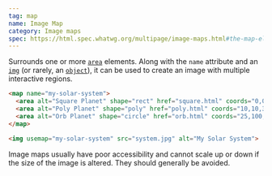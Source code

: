 ```yaml
---
tag: map
name: Image Map
category: Image maps
spec: https://html.spec.whatwg.org/multipage/image-maps.html#the-map-element
---
```


Surrounds one or more [`area`](#area) elements. Along with the `name` attribute and an [`img`](#img) (or rarely, an [`object`](#object)), it can be used to create an image with multiple interactive regions.

<!-- prettier-ignore-start -->
```html
<map name="my-solar-system">
  <area alt="Square Planet" shape="rect" href="square.html" coords="0,0,50,50">
  <area alt="Poly Planet" shape="poly" href="poly.html" coords="10,10,30,0,40,50,10,40">
  <area alt="Orb Planet" shape="circle" href="orb.html" coords="25,100,25">
</map>

<img usemap="my-solar-system" src="system.jpg" alt="My Solar System">
```
<!-- prettier-ignore-end -->

Image maps usually have poor accessibility and cannot scale up or down if the size of the image is altered. They should generally be avoided.
